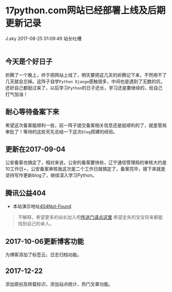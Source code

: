 <div class="blog-article">
<h1 class="title">17python.com网站已经部署上线及后期更新记录</h1>
<span class="author">J.sky</span>
<span class="time">2017-08-25 01:09:49</span>
<span class="tag">站长吐槽</span>
</div>
</br>

## 今天是个好日子

折腾了一个晚上，终于把网站上线了，明天要把这几天的折腾记下来，不然用不了几天就会忘掉。这阵子自学`Python Django`感触很多，中间也是遇到了无数的坑，还好自己都挺过来了，以后学习`Python`的日子还长，学习还是要继续的，给自己打气加油！

## 耐心等待备案下来

希望这次备案能顺利一些，前一阵子提交备案相关信息还是挺顺利的了，就差管局审批了！等待的这些天先总结一下这次`blog`搭建的经验。

## 更新在2017-09-04 

公安备案也搞定了，相对来说，公安的备案要快些，辽宁通信管理局的审核大约是10工作日+，公安备案审核我这次是二个工作日就搞定了，备案完毕，接下来就是坚持写作更新blog了，继续深入学习Python。

## 腾讯公益404
* 本站演示地址[404Not-Found](http://www.17python.com/404)
> 不解释，希望更多的站长加入吧[传送门请点这里](http://www.qq.com/404/)
> 希望走失的宝宝将来都能找到自己的亲人。

## 2017-10-06更新博客功能

为博客添加了标签云，日志归档功能。

## 2017-12-22

添加原创及转载标识，添加站点统计、热门文章功能。